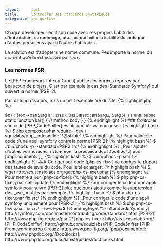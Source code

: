 ```yaml
---
layout:     post
title:      Controller ses standards syntaxiques
categories: php qualité
---
```


Chaque développeur écrit son code avec ses propres habitudes d'indentation, de nommage, etc... ce qui nuit a la lisibilité du code par d'autres personens ayant d'autres habitudes.

La solution est d'adopter une norme commune. Peu importe la norme, du moment qu'elle est adoptée par tous.

### Les normes PSR

Le [PHP Framework Interop Group] publie des normes reprises par beaucoup de projets. C'est par exemple le cas des [Standards Symfony] qui suivent la norme [PSR-2].

Pas de long discours, mais un petit exemple tiré du site:
{% highlight php %}
<?php
namespace Vendor\Package;

use FooInterface;
use BarClass as Bar;
use OtherVendor\OtherPackage\BazClass;

class Foo extends Bar implements FooInterface
{
    public function sampleFunction($a, $b = null)
    {
        if ($a === $b) {
            bar();
        } elseif ($a > $b) {
            $foo->bar($arg1);
        } else {
            BazClass::bar($arg2, $arg3);
        }
    }

    final public static function bar()
    {
        // method body
    }
}
{% endhighlight %}

### Controller son code

[PHP_CodeSniffer] est disponible via composer:
{% highlight bash %}
$ php composer.phar require --dev \
                    squizlabs/php_codesniffer:"*@stable"
{% endhighlight %}

Pour valider le code d'une appli symfony contre la norme [PSR-2]:

{% highlight bash %}
$ ./bin/phpcs -p --standard=PSR2 src/
{% endhighlight %}

_Pour ajouter d'autres vérifications, notamment la présence des [DocBlocks] pour [phpDocumentor]_:

{% highlight bash %}
$ ./bin/phpcs -p src/ 
{% endhighlight %}

### Corriger son code

[php-cs-fixer] va corriger la plupart des fautes de style du code.

Pour le télécharger:

{% highlight bash %}
$ wget http://cs.sensiolabs.org/get/php-cs-fixer.phar
{% endhighlight %}

Pour mettre à jour [php-cs-fixer]:

{% highlight bash %}
$ php php-cs-fixer.phar self-update
{% endhighlight %}

Pour corriger le code d'une appli symfony pour suivre [PSR-2] plus quelques ajouts comme la suppression des _use_ inutiles par exemple:

{% highlight bash %}
$ php php-cs-fixer.phar fix src/
{% endhighlight %}

_Pour corriger le code d'une appli symfony uniquement pour [PSR-2]:_

{% highlight bash %}
$ php php-cs-fixer.phar fix src/ --level=psr2
{% endhighlight %}

[Standards Symfony]: http://symfony.com/doc/master/contributing/code/standards.html
[PSR-2]: http://www.php-fig.org/psr/psr-2/
[php-cs-fixer]: http://cs.sensiolabs.org/
[PHP_CodeSniffer]: https://github.com/squizlabs/PHP_CodeSniffer
[PHP Framework Interop Group]: http://www.php-fig.org/
[phpDocumentor]: http://www.phpdoc.org/
[DocBlocks]: http://www.phpdoc.org/docs/latest/guides/docblocks.html